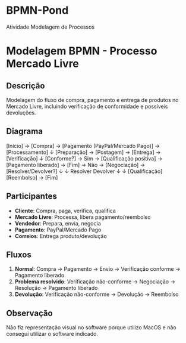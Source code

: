 # BPMN-Pond
Atividade Modelagem de Processos

# Modelagem BPMN - Processo Mercado Livre

## Descrição
Modelagem do fluxo de compra, pagamento e entrega de produtos no Mercado Livre, incluindo verificação de conformidade e possíveis devoluções.

## Diagrama

[Início] → [Compra] → [Pagamento (PayPal/Mercado Pago)] → [Processamento]
↓
[Preparação] → [Postagem] → [Entrega] → [Verificação]
↓
[Conforme?] → Sim → [Qualificação positiva] → [Pagamento liberado] → [Fim]
→ Não → [Negociação] → [Resolver/Devolver?]
↓            ↓
Resolver      Devolver
↓            ↓
[Qualificação]  [Reembolso] → [Fim]

## Participantes
- **Cliente**: Compra, paga, verifica, qualifica
- **Mercado Livre**: Processa, libera pagamento/reembolso
- **Vendedor**: Prepara, envia, negocia
- **Pagamento**: PayPal/Mercado Pago
- **Correios**: Entrega produto/devolução

## Fluxos
1. **Normal**: Compra → Pagamento → Envio → Verificação conforme → Pagamento liberado
2. **Problema resolvido**: Verificação não-conforme → Negociação → Resolução → Pagamento liberado
3. **Devolução**: Verificação não-conforme → Devolução → Reembolso

## Observação

Não fiz representação visual no software porque utilizo MacOS e não consegui utilizar o software indicado. 
